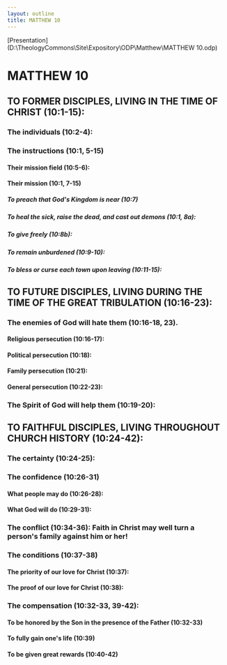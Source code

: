 ```yaml
---
layout: outline
title: MATTHEW 10
---
```

[Presentation](D:\TheologyCommons\Site\Expository\ODP\Matthew\MATTHEW 10.odp)
# MATTHEW 10
## TO FORMER DISCIPLES, LIVING IN THE TIME OF CHRIST (10:1-15): 
###  The individuals (10:2-4): 
###  The instructions (10:1, 5-15) 
####  Their mission field (10:5-6): 
####  Their mission (10:1, 7-15) 
#####  To preach that God\'s Kingdom is near (10:7) 
#####  To heal the sick, raise the dead, and cast out demons (10:1, 8a): 
#####  To give freely (10:8b): 
#####  To remain unburdened (10:9-10): 
#####  To bless or curse each town upon leaving (10:11-15): 
## TO FUTURE DISCIPLES, LIVING DURING THE TIME OF THE GREAT TRIBULATION (10:16-23): 
###  The enemies of God will hate them (10:16-18, 23). 
####  Religious persecution (10:16-17): 
####  Political persecution (10:18): 
####  Family persecution (10:21): 
####  General persecution (10:22-23): 
###  The Spirit of God will help them (10:19-20): 
## TO FAITHFUL DISCIPLES, LIVING THROUGHOUT CHURCH HISTORY (10:24-42): 
###  The certainty (10:24-25): 
###  The confidence (10:26-31) 
####  What people may do (10:26-28): 
####  What God will do (10:29-31): 
###  The conflict (10:34-36): Faith in Christ may well turn a person\'s family against him or her! 
###  The conditions (10:37-38) 
####  The priority of our love for Christ (10:37): 
####  The proof of our love for Christ (10:38): 
###  The compensation (10:32-33, 39-42): 
####  To be honored by the Son in the presence of the Father (10:32-33) 
####  To fully gain one\'s life (10:39) 
####  To be given great rewards (10:40-42) 
